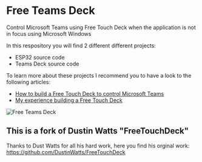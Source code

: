 # Free Teams Deck
Control Microsoft Teams using Free Touch Deck when the application is not in focus using Microsoft Windows

In this respository you will find 2 different different projects:
* ESP32 source code 
* Teams Deck source code

To learn more about these projects I recommend you to have a look to the following articles:

* [How to build a Free Touch Deck to control Microsoft Teams](https://teams.handsontek.net/2021/01/31/build-free-touch-deck-control-microsoft-teams)
* [My experience building a Free Touch Deck](https://handsontek.net/experience-building-free-touch-deck)

![Free Teams Deck](https://handsontek.net/images/Teams/TeamsDeck/Free%20Teams%20Deck.png)

## This is a fork of Dustin Watts "FreeTouchDeck"
Thanks to Dust Watts for all his hard work, here you find his orginal work: https://github.com/DustinWatts/FreeTouchDeck

